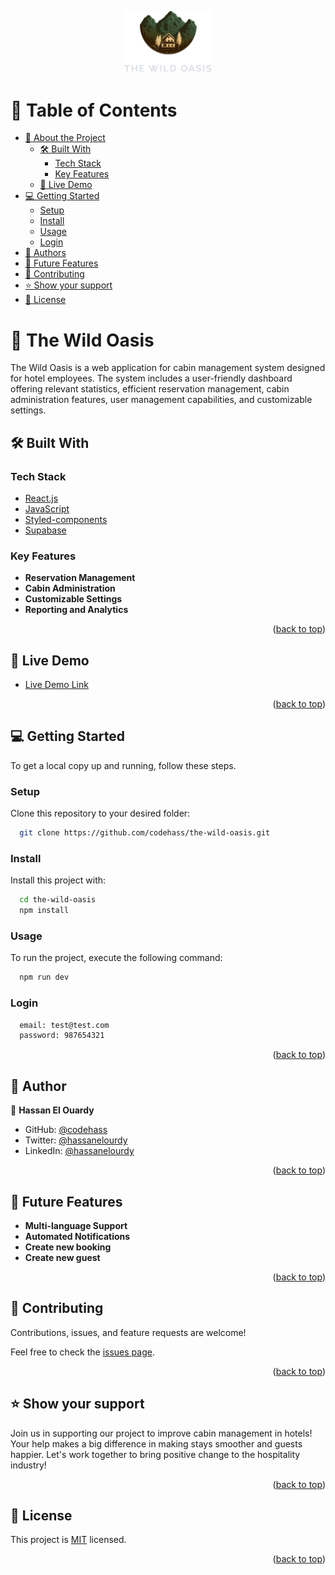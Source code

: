 <a name="readme-top"></a>

<div align="center">
  <img src="public/logo-dark.png" alt="logo" width="140"  height="auto" />

  <br/>
</div>

# 📗 Table of Contents

- [📖 About the Project](#about-project)
  - [🛠 Built With](#built-with)
    - [Tech Stack](#tech-stack)
    - [Key Features](#key-features)
  - [🚀 Live Demo](#live-demo)
- [💻 Getting Started](#getting-started)
  - [Setup](#setup)
  - [Install](#install)
  - [Usage](#usage)
  - [Login](#login)
- [👥 Authors](#authors)
- [🔭 Future Features](#future-features)
- [🤝 Contributing](#contributing)
- [⭐️ Show your support](#support)
- [📝 License](#license)

# 📖 The Wild Oasis<a name="about-project"></a>

The Wild Oasis is a web application for cabin management system designed for hotel employees. The system includes a user-friendly dashboard offering relevant statistics, efficient reservation management, cabin administration features, user management capabilities, and customizable settings.

## 🛠 Built With <a name="built-with"></a>

### Tech Stack <a name="tech-stack"></a>

  <ul>
    <li><a href="https://reactjs.org/">React.js</a></li>
    <li><a href="https://www.javascript.com/">JavaScript</a></li>
    <li><a href="https://styled-components.com/">Styled-components</a></li>
    <li><a href="https://supabase.com/">Supabase</a></li>
  </ul>

### Key Features <a name="key-features"></a>

- **Reservation Management**
- **Cabin Administration**
- **Customizable Settings**
- **Reporting and Analytics**

<p align="right">(<a href="#readme-top">back to top</a>)</p>

## 🚀 Live Demo <a name="live-demo"></a>

- [Live Demo Link](the-wild-oasis-codehass.netlify.app/login)

<p align="right">(<a href="#readme-top">back to top</a>)</p>

## 💻 Getting Started <a name="getting-started"></a>

To get a local copy up and running, follow these steps.

### Setup

Clone this repository to your desired folder:

```sh
  git clone https://github.com/codehass/the-wild-oasis.git
```

### Install

Install this project with:

```sh
  cd the-wild-oasis
  npm install
```

### Usage

To run the project, execute the following command:

```sh
  npm run dev
```

### Login

```sh
  email: test@test.com
  password: 987654321
```

<p align="right">(<a href="#readme-top">back to top</a>)</p>

## 👥 Author <a name="authors"></a>

👤 **Hassan El Ouardy**

- GitHub: [@codehass](https://github.com/codehass)
- Twitter: [@hassanelourdy](https://twitter.com/hassanelourdy)
- LinkedIn: [@hassanelourdy](https://www.linkedin.com/in/hassanelouardy/)

<p align="right">(<a href="#readme-top">back to top</a>)</p>

## 🔭 Future Features <a name="future-features"></a>

- **Multi-language Support**
- **Automated Notifications**
- **Create new booking**
- **Create new guest**

<p align="right">(<a href="#readme-top">back to top</a>)</p>

## 🤝 Contributing <a name="contributing"></a>

Contributions, issues, and feature requests are welcome!

Feel free to check the [issues page](https://github.com/codehass/the-wild-oasis/issues).

<p align="right">(<a href="#readme-top">back to top</a>)</p>

## ⭐️ Show your support <a name="support"></a>

Join us in supporting our project to improve cabin management in hotels! Your help makes a big difference in making stays smoother and guests happier. Let's work together to bring positive change to the hospitality industry!

<p align="right">(<a href="#readme-top">back to top</a>)</p>

## 📝 License <a name="license"></a>

This project is [MIT](./MIT.md) licensed.

<p align="right">(<a href="#readme-top">back to top</a>)</p>
